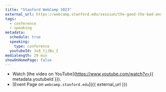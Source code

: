 ```yaml
---
title: "Stanford WebCamp 2023"
external_url: https://webcamp.stanford.edu/session/the-good-the-bad-and-the-web-components
tags:
  - conference
  - speaking
metadata:
  schedule: true
  speaking:
    type: conference
  youtubeId: 3v8_tjJBu_I
medialength: 29 min
showOnHomePage: false
---
```

<div class="fullwidth"><youtube-lite-player @slug="{{ metadata.youtubeId }}" @label="{{ title }}"></youtube-lite-player></div>

* Watch [the video on YouTube](https://www.youtube.com/watch?v={{ metadata.youtubeId }}).
* [Event Page on `webcamp.stanford.edu`]({{ external_url }})